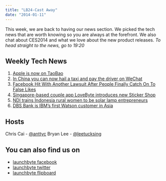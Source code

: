 ```yaml
---
title: "LB24-Cast Away"
date: "2014-01-11"
---
```


This week, we are back to having our news section. We picked the tech news that are worth knowing so you are always at the forefront. We also chat about CES2014 and what we love about the new product releases. _To head straight to the news, go to 19:20_

## Weekly Tech News

1. [Apple is now on TaoBao](http://www.techinasia.com/apple-aims-chinese-customers-estore-alibabas-tmall/)
2. [In China you can now hail a taxi and pay the driver on WeChat](http://www.techinasia.com/china-hail-taxi-pay-driver-wechat/)
3. [Facebook Hit With Another Lawsuit After People Finally Catch On To False Likes](http://readwrite.com/2014/01/10/facebook-false-likes-lawsuit#awesm=~osHhACd0fQNeFx)
4. [Singapore-based couple app LoveByte introduces new Sticker Shop](http://e27.co/singapore-based-couple-app-lovebyte-introduces-new-sticker-shop/)
5. [NDI trains Indonesia rural women to be solar lamp entrepreneurs](http://vulcanpost.com/3684/ndi-trains-indonesia-rural-women-to-be-solar-lamp-entrepreneurs/)
6. [DBS Bank is IBM’s first Watson customer in Asia](http://www.zdnet.com/sg/dbs-bank-is-ibms-first-watson-customer-in-asia-7000024956/)

## Hosts

Chris Cai - [@anttyc](https://twitter.com/AnttyC) Bryan Lee - [@leetucksing](https://twitter.com/leetucksing)

## You can also find us on

- [launchbyte facebook](https://www.facebook.com/Launchbyte)
- [launchbyte twitter](https://twitter.com/LaunchByte)
- [launchbyte flipboard](https://flipboard.com/section/launchbyte-bIWT8H)
